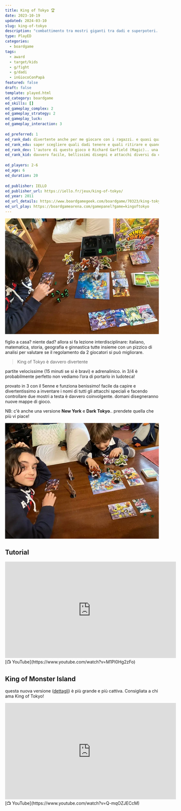 ```yaml
---
title: King of Tokyo 🏆
date: 2023-10-19
updated: 2024-03-10
slug: king-of-tokyo
description: "combattimento tra mostri giganti tra dadi e superpoteri. veloce e divertente"
type: PlayED
categories:
  - boardgame
tags:
  - award
  - target/kids
  - g/fight
  - g/dadi
  - inGiocoConPapà
featured: false
draft: false
template: played.html
ed_category: boardgame
ed_skills: []
ed_gameplay_complex: 2
ed_gameplay_strategy: 2
ed_gameplay_luck: 
ed_gameplay_interaction: 3

ed_preferred: 1
ed_rank_dad: divertente anche per me giocare con i ragazzi. e quasi quasi ci possiamo creare nuovi personaggi.
ed_rank_edu: saper scegliere quali dadi tenere e quali ritirare e quando rischiare
ed_rank_dev: l'autore di questo gioco è Richard Garfield (Magic).. una garanzia di qualità!
ed_rank_kid: davvero facile, bellissimi disegni e attacchi diversi da comprare prima degli altri dal mazzo delle carte speciali

ed_players: 2-6
ed_age: 6
ed_duration: 20

ed_publisher: IELLO
ed_publisher_url: https://iello.fr/jeux/king-of-tokyo/
ed_year: 2011
ed_url_details: https://www.boardgamegeek.com/boardgame/70323/king-tokyo
ed_url_play: https://boardgamearena.com/gamepanel?game=kingoftokyo
---
```


![img](../../assets/img/played/boardgame/king-of-tokyo.webp)

figlio a casa? niente dad? allora si fa lezione interdisciplinare: italiano, matematica, storia, geografia e ginnastica tutte insieme con un pizzico di analisi per valutare se il regolamento da 2 giocatori si può migliorare.

> King of Tokyo è davvero divertente

partite velocissime (15 minuti se si è bravi) e adrenalinico. in 3/4 è probabilmente perfetto non vediamo l’ora di portarlo in ludoteca!

provato in 3 con il 5enne e funziona benissimo! facile da capire e divertentissimo a inventare i nomi di tutti gli attacchi speciali e facendo controllare due mostri a testa è davvero coinvolgente. domani disegneranno nuove mappe di gioco.

NB: c'è anche una versione **New York** e **Dark Tokyo**.. prendete quella che più vi piace!

![king-tokyo-featured](../../assets/img/played/boardgame-new/king-tokyo-featured.webp)

## Tutorial

<iframe width="560" height="315" src="https://www.youtube-nocookie.com/embed/M1PI0Hg2zFo?si=PTG-vlt5QMf3NDu6" title="YouTube video player" frameborder="0" allow="accelerometer; autoplay; clipboard-write; encrypted-media; gyroscope; picture-in-picture; web-share" allowfullscreen></iframe>
[📺 YouTube](https://www.youtube.com/watch?v=M1PI0Hg2zFo)

## King of Monster Island
questa nuova versione ([dettagli](https://boardgamegeek.com/boardgame/350755/king-monster-island)) è più grande e più cattiva. Consigliata a chi ama King of Tokyo!

<iframe width="560" height="315" src="https://www.youtube-nocookie.com/embed/Q-mqOZJECcM?si=u0CC0E9IjKhqIY14" title="YouTube video player" frameborder="0" allow="accelerometer; autoplay; clipboard-write; encrypted-media; gyroscope; picture-in-picture; web-share" allowfullscreen></iframe>
[📺 YouTube](https://www.youtube.com/watch?v=Q-mqOZJECcM)
